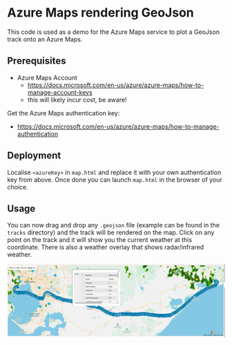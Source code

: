 # Azure Maps rendering GeoJson

This code is used as a demo for the Azure Maps service to plot a GeoJson track onto an Azure Maps.

## Prerequisites

* Azure Maps Account
  * https://docs.microsoft.com/en-us/azure/azure-maps/how-to-manage-account-keys
  * this will likely incur cost, be aware!

Get the Azure Maps authentication key:
* https://docs.microsoft.com/en-us/azure/azure-maps/how-to-manage-authentication

## Deployment

Localise `<azureKey>` in `map.html` and replace it with your own authentication key from above.
Once done you can launch `map.html` in the browser of your choice.

## Usage

You can now drag and drop any `.geojson` file (example can be found in the `tracks` directory) and the track will be rendered on the map.
Click on any point on the track and it will show you the current weather at this coordinate.
There is also a weather overlay that shows radar/infrared weather.

![azure-maps](img/result.png)